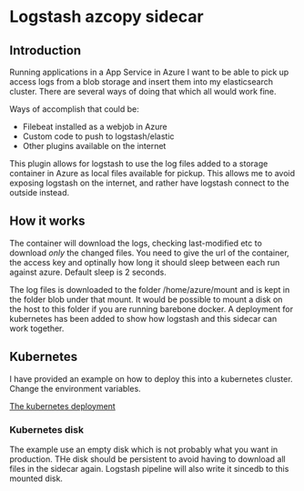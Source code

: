 # Logstash azcopy sidecar

## Introduction
Running applications in a App Service in Azure I want to be able to pick up access logs from a blob storage and insert them into my elasticsearch cluster. There are several ways of doing that which all would work fine.

Ways of accomplish that could be:
- Filebeat installed as a webjob in Azure
- Custom code to push to logstash/elastic
- Other plugins available on the internet

This plugin allows for logstash to use the log files added to a storage container in Azure as local files available for pickup. This allows me to avoid exposing logstash on the internet, and rather have logstash connect to the outside instead.

## How it works
The container will download the logs, checking last-modified etc to download *only* the changed files.
You need to give the url of the container, the access key and optinally how long it should sleep between each run against azure. Default sleep is 2 seconds.

The log files is downloaded to the folder /home/azure/mount and is kept in the folder blob under that mount.
It would be possible to mount a disk on the host to this folder if you are running barebone docker. A deployment for kubernetes has been added to show how logstash and this sidecar can work together.

## Kubernetes

I have provided an example on how to deploy this into a kubernetes cluster.
Change the environment variables.

[The kubernetes deployment](https://github.com/mskjeret/logstash-azcopy-sidecar/blob/master/logstash-deployment.yaml)


### Kubernetes disk
The example use an empty disk which is not probably what you want in production.
THe disk should be persistent to avoid having to download all files in the sidecar again.
Logstash pipeline will also write it sincedb to this mounted disk.
